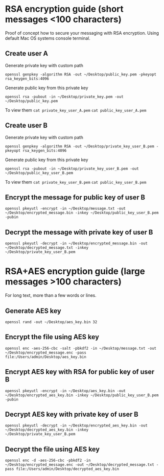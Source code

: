# RSA encryption guide (short messages <100 characters)

Proof of concept how to secure your messaging with RSA encryption. Using default Mac OS systems console terminal.

## Create user A

Generate private key with custom path

`openssl genpkey -algorithm RSA -out ~/Desktop/public_key.pem -pkeyopt rsa_keygen_bits:4096`

Generate public key from this private key

`openssl rsa -pubout -in ~/Desktop/private_key.pem -out ~/Desktop/public_key.pem`

To view them
`cat private_key_user_A.pem`
`cat public_key_user_A.pem`

## Create user B

Generate private key with custom path

`openssl genpkey -algorithm RSA -out ~/Desktop/private_key_user_B.pem -pkeyopt rsa_keygen_bits:4096`

Generate public key from this private key

`openssl rsa -pubout -in ~/Desktop/private_key_user_B.pem -out ~/Desktop/public_key_user_B.pem`

To view them
`cat private_key_user_B.pem`
`cat public_key_user_B.pem`

## Encrypt the message for public key of user B

`openssl pkeyutl -encrypt -in ~/Desktop/message.txt -out ~/Desktop/encrypted_message.bin -inkey ~/Desktop/public_key_user_B.pem -pubin`

## Decrypt the message with private key of user B

`openssl pkeyutl -decrypt -in ~/Desktop/encrypted_message.bin -out ~/Desktop/decrypted_message.txt -inkey ~/Desktop/private_key_user_B.pem`

# RSA+AES encryption guide (large messages >100 characters)

For long text, more than a few words or lines.

## Generate AES key

`openssl rand -out ~/Desktop/aes_key.bin 32`

## Encrypt the file using AES key

`openssl enc -aes-256-cbc -salt -pbkdf2 -in ~/Desktop/message.txt -out ~/Desktop/encrypted_message.enc -pass file:/Users/admin/Desktop/aes_key.bin`

## Encrypt AES key with RSA for public key of user B

`openssl pkeyutl -encrypt -in ~/Desktop/aes_key.bin -out ~/Desktop/encrypted_aes_key.bin -inkey ~/Desktop/public_key_user_B.pem -pubin`

## Decrypt AES key with private key of user B

`openssl pkeyutl -decrypt -in ~/Desktop/encrypted_aes_key.bin -out ~/Desktop/decrypted_aes_key.bin -inkey ~/Desktop/private_key_user_B.pem`

## Decrypt the file using AES key

`openssl enc -d -aes-256-cbc -pbkdf2 -in ~/Desktop/encrypted_message.enc -out ~/Desktop/decrypted_message.txt -pass file:/Users/admin/Desktop/decrypted_aes_key.bin`
